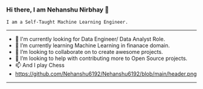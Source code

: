 ### Hi there, I am Nehanshu Nirbhay 👋

    I am a Self-Taught Machine Learning Engineer.
 ----------------------------------------------------------------------------       
- 🔭 I'm currently looking for Data Engineer/ Data Analyst Role.
- 🌱 I’m currently learning Machine Learning in finanace domain.
- 👯 I’m looking to collaborate on to create awesome projects. 
- 🥅 I’m looking to help with contributing more to Open Source projects.
- 📫 And I play Chess
- https://github.com/Nehanshu6192/Nehanshu6192/blob/main/header.png
-----------------------------------------------------------------------------
<!--
**Nehanshu6192/Nehanshu6192** is a ✨ _special_ ✨ repository because its `README.md` (this file) appears on your GitHub profile.

